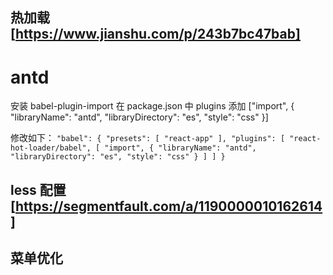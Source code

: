## 热加载 [https://www.jianshu.com/p/243b7bc47bab]

# antd

安装 babel-plugin-import
在 package.json 中 plugins 添加 ["import", { "libraryName": "antd", "libraryDirectory": "es", "style": "css" }]

修改如下：
`"babel": { "presets": [ "react-app" ], "plugins": [ "react-hot-loader/babel", [ "import", { "libraryName": "antd", "libraryDirectory": "es", "style": "css" } ] ] }`

## less 配置 [https://segmentfault.com/a/1190000010162614]

## 菜单优化
